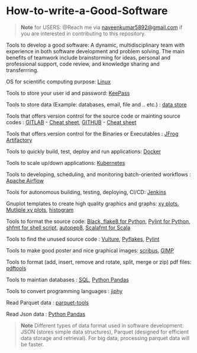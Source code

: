 # How-to-write-a-Good-Software

> __Note__ for USERS:  @Reach me via naveenkumar5892@gmail.com if you are interested in contributing to this repository. 

Tools to develop a good software: A dynamic, multidisciplinary team with experience in both software development and problem solving. The main benefits of teamwork include brainstorming for ideas, personal and professional support, code review, and knowledge sharing and transferrring.

OS for scientific computing purpose: [Linux](https://github.com/NaveenKaliannan/guide-to-good-software/blob/main/DevOps/Linux.md)

Tools to store your user id and password: [KeePass](https://keepass.info/download.html)

Tools to store data (Example: databases, email, file and .. etc.) : [data store](https://cloud.google.com/datastore)

Tools that offers version control for the source code or mainting source codes :  [GITLAB]( https://gitlab.com/) - [Cheat sheet](https://about.gitlab.com/images/press/git-cheat-sheet.pdf),  [GITHUB](https://github.com/) - [Cheat sheet](https://education.github.com/git-cheat-sheet-education.pdf)

Tools that offers version control for the Binaries or Executables : [JFrog Artifactory](https://jfrog.com/solution-sheet/jfrog-artifactory-de/?utm_source=google&utm_medium=cpc&utm_campaign=Search|DSK|DACH|DSA&utm_term=&utm_network=g&cq_plac=&cq_plt=gp&utm_content=u-bin&gclid=EAIaIQobChMI4uqgx_PV-QIVyPZRCh26Yg6lEAAYASAAEgLOA_D_BwE)

Tools to quickly build, test, deploy and run applications: [Docker](https://www.docker.com/)

Tools to scale up/down applications: [Kubernetes](https://www.Kubernetes.io/)

Tools to developing, scheduling, and monitoring batch-oriented workflows : [Apache Airflow](https://airflow.apache.org/)

Tools for autonomous building, testing, deploying, CI/CD: [Jenkins](https://www.jenkins.io/)

Gnuplot templates to create high quality graphics and graphs: [xy plots](https://github.com/NaveenKaliannan/guide-to-good-software/blob/main/templates-GRAPHS-HISTOGRAMS/Chapter5/translational-KE/translational-KE.pdf), [Mutliple xy plots](https://github.com/NaveenKaliannan/guide-to-good-software/blob/main/templates-GRAPHS-HISTOGRAMS/Chapter4/induced-seperated/PFFMD/mgcl2-total-induced_PFFMD.pdf), [histogram](https://github.com/NaveenKaliannan/guide-to-good-software/blob/main/templates-GRAPHS-HISTOGRAMS/Chapter6/Hbond-population/Fig3.gp)

Tools to format the source code: [Black, flake8 for Python](https://pypi.org/project/black/), [Pylint for Python](https://pypi.org/project/pylint/), [shfmt for shell script](https://webinstall.dev/shfmt/), [autopep8](https://pypi.org/project/autopep8/), [Scalafmt for Scala](https://scalameta.org/scalafmt/docs/installation.html#arch-linux) 

Tools to find the unused source code :  [Vulture](https://pypi.org/project/vulture/), [Pyflakes](https://pypi.org/project/pyflakes/), [Pylint](https://pypi.org/project/pylint/)

Tools to make good poster and nice graphical images: [scribus](https://www.scribus.net/), [GIMP](https://www.gimp.org/)

Tools to format (add, insert, remove and rotate, split, merge or zip) pdf files: [pdftools](https://pypi.org/project/pdftools/1.0.6/)

Tools to maintian databases : [SQL](), [Python Pandas]() 

Tools to convert programming languages : [jiphy](https://github.com/timothycrosley/jiphy) 

Read Parquet data : [parquet-tools](https://pypi.org/project/parquet-tools/) 

Read Json data : [Python Pandas]() 

> __Note__ Different types of data format used in software development: JSON (stores simple data structures), Parquet (designed for efficient data storage and retrieval). For big data, processing parquet data will be faster.
